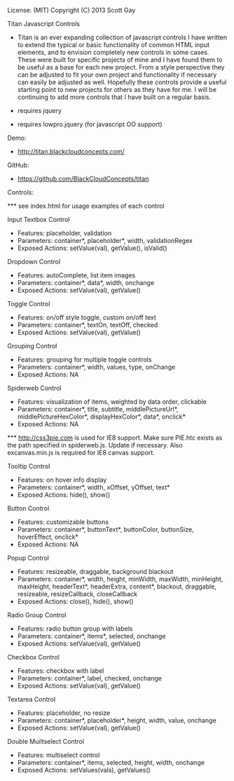 License: (MIT) 
Copyright (C) 2013 Scott Gay

Titan Javascript Controls
- Titan is an ever expanding collection of javascript controls I have written to extend the typical or basic functionality of common HTML input elements, and to envision completely new controls in some cases.  These were built for specific projects of mine and I have found them to be useful as a base for each new project.  From a style perspective they can be adjusted to fit your own project and functionality if necessary can easily be adjusted as well.  Hopefully these controls provide a useful starting point to new projects for others as they have for me.  I will be continuing to add more controls that I have built on a regular basis. 

- requires jquery
- requires lowpro.jquery (for javascript OO support)

Demo:

- http://titan.blackcloudconcepts.com/

GitHub:

- https://github.com/BlackCloudConcepts/titan
 
Controls:

*** see index.html for usage examples of each control

Input Textbox Control
- Features: placeholder, validation
- Parameters: container*, placeholder*, width, validationRegex
- Exposed Actions: setValue(val), getValue(), isValid()

Dropdown Control
- Features: autoComplete, list item images
- Parameters: container*, data*, width, onchange
- Exposed Actions: setValue(val), getValue()

Toggle Control
- Features: on/off style toggle, custom on/off text
- Parameters: container*, textOn, textOff, checked
- Exposed Actions: setValue(val), getValue()

Grouping Control
- Features: grouping for multiple toggle controls
- Parameters: container*, width, values, type, onChange
- Exposed Actions: NA

Spiderweb Control
- Features: visualization of items, weighted by data order, clickable
- Parameters: container*, title, subtitle, middlePictureUrl*, middlePictureHexColor*, displayHexColor*, data*, onclick*
- Exposed Actions: NA

*** http://css3pie.com is used for IE8 support.  Make sure PIE.htc exists as the path specified in spiderweb.js.  Update if necessary.  Also excanvas.min.js is required for IE8 canvas support.

Tooltip Control
- Features: on hover info display
- Parameters: container*, width, xOffset, yOffset, text*
- Exposed Actions: hide(), show()

Button Control
- Features: customizable buttons
- Parameters: container*, buttonText*, buttonColor, buttonSize, hoverEffect, onclick*
- Exposed Actions: NA

Popup Control
- Features: resizeable, draggable, background blackout
- Parameters: container*, width, height, minWidth, maxWidth, minHeight, maxHeight, headerText*, headerExtra, content*, blackout, draggable, resizeable, resizeCallback, closeCallback
- Exposed Actions: close(), hide(), show()

Radio Group Control
- Features: radio button group with labels
- Parameters: container*, items*, selected, onchange
- Exposed Actions: setValue(val), getValue()

Checkbox Control
- Features: checkbox with label
- Parameters: container*, label, checked, onchange
- Exposed Actions: setValue(val), getValue()

Textarea Control
- Features: placeholder, no resize
- Parameters: container*, placeholder*, height, width, value, onchange
- Exposed Actions: setValue(val), getValue()

Double Muiltselect Control
- Features: multiselect control
- Parameters: container*, items, selected, height, width, onchange
- Exposed Actions: setValues(vals), getValues()

